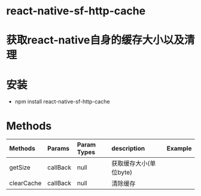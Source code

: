 # react-native-sf-http-cache


# 获取react-native自身的缓存大小以及清理




# 安装
* npm install react-native-sf-http-cache




# Methods
|  Methods  |  Params  |  Param Types  |   description  |  Example  |
|:-----|:-----|:-----|:-----|:-----|
|getSize|callBack|null|获取缓存大小(单位byte)||
|clearCache|callBack|null|清除缓存||




